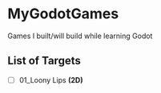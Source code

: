 # MyGodotGames
Games I built/will build while learning Godot

## List of Targets

- [ ] 01_Loony Lips __(2D)__
